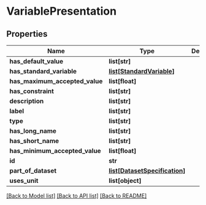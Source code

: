 # VariablePresentation

## Properties
Name | Type | Description | Notes
------------ | ------------- | ------------- | -------------
**has_default_value** | **list[str]** |  | [optional] 
**has_standard_variable** | [**list[StandardVariable]**](StandardVariable.md) |  | [optional] 
**has_maximum_accepted_value** | **list[float]** |  | [optional] 
**has_constraint** | **list[str]** |  | [optional] 
**description** | **list[str]** |  | [optional] 
**label** | **list[str]** |  | [optional] 
**type** | **list[str]** |  | [optional] 
**has_long_name** | **list[str]** |  | [optional] 
**has_short_name** | **list[str]** |  | [optional] 
**has_minimum_accepted_value** | **list[float]** |  | [optional] 
**id** | **str** |  | [optional] 
**part_of_dataset** | [**list[DatasetSpecification]**](DatasetSpecification.md) |  | [optional] 
**uses_unit** | **list[object]** |  | [optional] 

[[Back to Model list]](../README.md#documentation-for-models) [[Back to API list]](../README.md#documentation-for-api-endpoints) [[Back to README]](../README.md)



